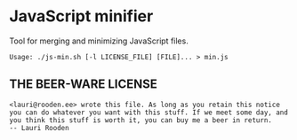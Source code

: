 JavaScript minifier
===================


Tool for merging and minimizing JavaScript files.

    Usage: ./js-min.sh [-l LICENSE_FILE] [FILE]... > min.js


THE BEER-WARE LICENSE
---------------------

    <lauri@rooden.ee> wrote this file. As long as you retain this notice
    you can do whatever you want with this stuff. If we meet some day, and
    you think this stuff is worth it, you can buy me a beer in return.
    -- Lauri Rooden


